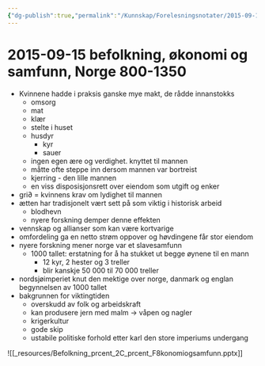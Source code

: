 ```yaml
---
{"dg-publish":true,"permalink":"/Kunnskap/Forelesningsnotater/2015-09-15 befolkning, økonomi og samfunn, Norge 800-1350/","tags":["historie","hi110","forelesning"]}
---
```



# 2015-09-15 befolkning, økonomi og samfunn, Norge 800-1350
* Kvinnene hadde i praksis ganske mye makt, de rådde innanstokks
	* omsorg
	* mat
	* klær
	* stelte i huset
	* husdyr
		* kyr
		* sauer
	* ingen egen ære og verdighet. knyttet til mannen
	* måtte ofte steppe inn dersom mannen var bortreist
	* kjerring - den lille mannen
	* en viss disposisjonsrett over eiendom som utgift og enker
* gri∂ = kvinnens krav om lydighet til mannen
* ætten har tradisjonelt vært sett på som viktig i historisk arbeid
	* blodhevn
	* nyere forskning demper denne effekten
* vennskap og allianser som kan være kortvarige
* omfordeling ga en netto strøm oppover og høvdingene får stor eiendom
* nyere forskning mener norge var et slavesamfunn
	* 1000 tallet: erstatning for å ha stukket ut begge øynene til en mann
		* 12 kyr, 2 hester og 3 treller
		* blir kanskje 50 000 til 70 000 treller
* nordsjøimperiet knut den mektige over norge, danmark og englan begynnelsen av 1000 tallet
* bakgrunnen for viktingtiden
	* overskudd av folk og arbeidskraft
	* kan produsere jern med malm -> våpen og nagler
	* krigerkultur
	* gode skip
	* ustabile politiske forhold etter karl den store imperiums undergang
	

![[_resources/Befolkning_prcent_2C_prcent_F8konomiogsamfunn.pptx]]
